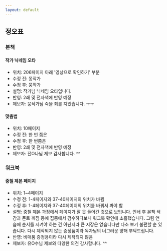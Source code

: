 ```yaml
---
layout: default
---
```


## 정오표

### 본책

#### 작가 닉네임 오타
- 위치: 206페이지 아래 '영상으로 확인하기' 부분
- 수정 전: 몽작가
- 수정 후: 뭉작가
- 설명: 작가님 닉네임 오타입니다. 
- 반영: 2쇄 및 전자책에 반영 예정
- 제보자: 뭉작가님 죽을 죄를 지었습니다. ㅜㅜ

#### 맞춤법 
- 위치: 10페이지
- 수정 전: 한 번 쯤은
- 수정 후: 한 번쯤은
- 반영: 2쇄 및 전자책에 반영 예정
- 제보자: 전O나님 제보 감사합니다. ^^
 
### 워크북

#### 중철 제본 페이지
- 위치: 1~4페이지 
- 수정 전: 1-4페이지와 37-40페이지의 위치가 바뀜
- 수정 후: 1-4페이지와 37-40페이지의 위치를 바꿔서 봐야 함
- 설명: 중철 제본 과정에서 페이지가 잘 못 들어간 것으로 보입니다. 인쇄 후 본책 색감과 폰트 깨짐 등에 집중에서 검수하다보니 워크북 확인에 소홀했습니다. 그림 연습에 순서를 지켜야 하는 건 아닌지라 큰 지장은 없습니다만 다소 보기 불편할 순 있습니다. 다시 제작되지 않는 증정품이라 독자님의 너그러운 양해 부탁드립니다.
- 반영: 비매품 증정용이라 다시 제작되지 않음
- 제보자: 유O수님 제보와 다양한 의견 감사합니다. ^^
